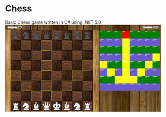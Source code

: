 # Chess
Basic Chess game written in C# using .NET 5.0
![alt text](https://github.com/TURR-21-22/Chess/blob/test/media/screenshot.png?raw=true)
